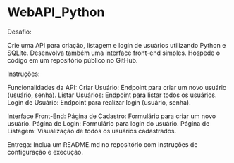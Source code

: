 # WebAPI_Python

Desafio:

Crie uma API para criação, listagem e login de usuários utilizando Python e SQLite. Desenvolva também uma interface front-end simples. Hospede o código em um repositório público no GitHub.

Instruções:

Funcionalidades da API:
Criar Usuário: Endpoint para criar um novo usuário (usuário, senha).
Listar Usuários: Endpoint para listar todos os usuários.
Login de Usuário: Endpoint para realizar login (usuário, senha).

Interface Front-End:
Página de Cadastro: Formulário para criar um novo usuário.
Página de Login: Formulário para login do usuário.
Página de Listagem: Visualização de todos os usuários cadastrados.

Entrega:
Inclua um README.md no repositório com instruções de configuração e execução.
